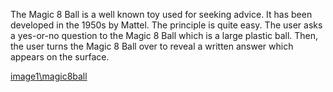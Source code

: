 The Magic 8 Ball is a well known toy used for seeking advice. It has been developed in the 1950s by Mattel. The principle is quite easy. The user asks a yes-or-no question to the Magic 8 Ball which is a large plastic ball. Then, the user turns the Magic 8 Ball over to reveal a written answer which appears on the surface.

[image1\magic8ball](\magic8ball\8ball.png)

